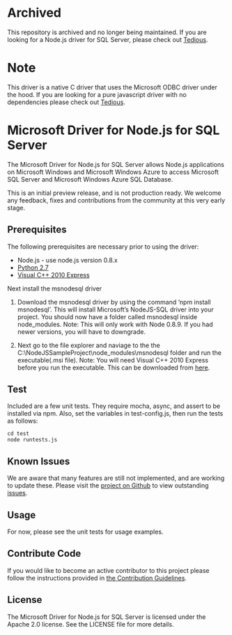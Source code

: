 # Archived

This repository is archived and no longer being maintained. If you are looking for a Node.js driver for SQL Server, please check out [Tedious](https://github.com/tediousjs/tedious).

# Note

This driver is a native C driver that uses the Microsoft ODBC driver under the hood. If you are looking for a pure javascript driver with no dependencies please check out [Tedious](https://github.com/tediousjs/tedious).

# Microsoft Driver for Node.js for SQL Server

The Microsoft Driver for Node.js for SQL Server allows Node.js applications on
Microsoft Windows and Microsoft Windows Azure to access Microsoft SQL Server 
and Microsoft Windows Azure SQL Database.

This is an initial preview release, and is not production ready. We welcome any
feedback, fixes and contributions from the community at this very early stage.

## Prerequisites

The following prerequisites are necessary prior to using the driver:

* Node.js - use node.js version 0.8.x
* [Python 2.7](https://www.python.org/download/releases/2.7/)
* [Visual C++ 2010 Express](https://app.vssps.visualstudio.com/profile/review?download=true&amp;family=VisualStudioCExpress&amp;release=VisualStudio2010&amp;type=web&amp;slcid=0x409&amp;context=eyJwZSI6MSwicGMiOjEsImljIjoxLCJhbyI6MCwiYW0iOjEsIm9wIjpudWxsLCJhZCI6bnVsbCwiZmEiOjAsImF1IjpudWxsLCJjdiI6OTY4OTg2MzU1LCJmcyI6MCwic3UiOjAsImVyIjoxfQ2)
 

Next install the msnodesql driver

1. Download the msnodesql driver by using the command ‘npm install msnodesql’.  This will install Microsoft’s NodeJS-SQL driver into your project. You should now have a folder called msnodesql inside node_modules. Note: This will only work with Node 0.8.9. If you had newer versions, you will have to downgrade.


2. Next go to the file explorer and naviage to the the C:\NodeJSSampleProject\node_modules\msnodesql folder and run the executable(.msi file). Note: You will need Visual C++ 2010 Express before you run the executable. This can be downloaded from [here](https://app.vssps.visualstudio.com/profile/review?download=true&amp;family=VisualStudioCExpress&amp;release=VisualStudio2010&amp;type=web&amp;slcid=0x409&amp;context=eyJwZSI6MSwicGMiOjEsImljIjoxLCJhbyI6MCwiYW0iOjEsIm9wIjpudWxsLCJhZCI6bnVsbCwiZmEiOjAsImF1IjpudWxsLCJjdiI6OTY4OTg2MzU1LCJmcyI6MCwic3UiOjAsImVyIjoxfQ2). 


## Test

Included are a few unit tests.  They require mocha, async, and assert to be 
installed via npm.  Also, set the variables in test-config.js, then run the 
tests as follows:

    cd test
    node runtests.js

## Known Issues

We are aware that many features are still not implemented, and are working to
update these. Please visit the [project on Github][project] to view 
outstanding [issues][issues].

## Usage

For now, please see the unit tests for usage examples.

## Contribute Code

If you would like to become an active contributor to this project please follow the instructions provided in [the Contribution Guidelines][contribute].

## License

The Microsoft Driver for Node.js for SQL Server is licensed under the Apache
2.0 license.  See the LICENSE file for more details.

[visualstudio]: http://www.microsoft.com/visualstudio/

[sqlncli]: http://www.microsoft.com/en-us/download/details.aspx?id=29065

[project]: https://github.com/windowsazure/node-sqlserver

[issues]: https://github.com/windowsazure/node-sqlserver/issues

[contribute]: https://github.com/WindowsAzure/node-sqlserver/blob/master/CONTRIBUTING.md





